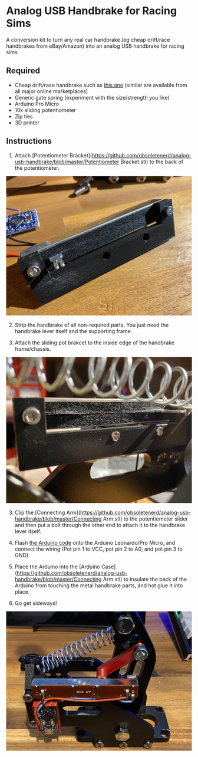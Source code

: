 # Analog USB Handbrake for Racing Sims

A conversion kit to turn any real car handbrake (eg cheap drift/race handbrakes from eBay/Amazon) into an analog USB handbrake for racing sims.

## Required

- Cheap drift/race handbrake such as [this one](https://www.amazon.com.au/Kyostar-Universal-Hydraulic-Handbrake-Parking/dp/B07WPS87Y3/) (similar are available from all major online marketplaces)
- Generic gate spring (experiment with the size/strength you like)
- Arduino Pro Micro
- 10k sliding potentiometer
- Zip ties
- 3D printer



## Instructions

1. Attach [Potentiometer Bracket](https://github.com/obsoletenerd/analog-usb-handbrake/blob/master/Potentiometer Bracket.stl) to the back of the potentiometer.

![Potentiometer Bracket](https://github.com/obsoletenerd/analog-usb-handbrake/blob/master/PotentiometerBracket1.jpg)

2. Strip the handbrake of all non-required parts. You just need the handbrake lever itself and the supporting frame.

3. Attach the sliding pot brakcet to the inside edge of the handbrake frame/chassis.

![Potentiometer Bracket](https://github.com/obsoletenerd/analog-usb-handbrake/blob/master/PotentiometerBracket2.jpg)

3. Clip the [Connecting Arm](https://github.com/obsoletenerd/analog-usb-handbrake/blob/master/Connecting Arm.stl) to the potentiometer slider and then put a bolt through the other end to attach it to the handbrake lever itself.

4. Flash [the Arduino code](https://github.com/obsoletenerd/analog-usb-handbrake/blob/master/Arduino-Analog-USB-Handbrake/Arduino-Analog-USB-Handbrake.ino) onto the Arduino Leonardo/Pro Micro, and connect the wiring (Pot pin 1 to VCC, pot pin 2 to A0, and pot pin 3 to GND).

5. Place the Arduino into the [Arduino Case](https://github.com/obsoletenerd/analog-usb-handbrake/blob/master/Connecting Arm.stl) to insulate the back of the Arduino from touching the metal handbrake parts, and hot glue it into place.

6. Go get sideways!

![Analog USB Handbrake](https://github.com/obsoletenerd/analog-usb-handbrake/blob/master/AnalogUSBHandbrake.jpg)
